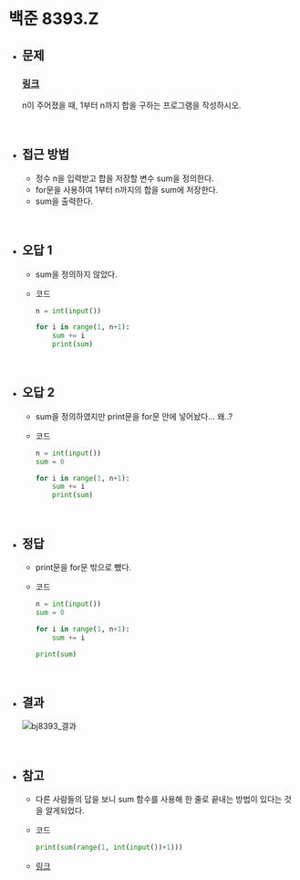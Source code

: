 # 백준 8393.Z

- ## 문제
  
    ### [링크](https://www.acmicpc.net/problem/8393)

    n이 주어졌을 때, 1부터 n까지 합을 구하는 프로그램을 작성하시오.

<br>

- ## 접근 방법

    - 정수 n을 입력받고 합을 저장할 변수 sum을 정의한다.
    - for문을 사용하여 1부터 n까지의 합을 sum에 저장한다.
    - sum을 출력한다.
 
<br>

- ## 오답 1
  
    - sum을 정의하지 않았다.

    - 코드
  
      ```python
      n = int(input())

      for i in range(1, n+1):
          sum += i
          print(sum)
      ```
<br>

- ## 오답 2
  
    - sum을 정의하였지만 print문을 for문 안에 넣어놨다... 왜..?

    - 코드
  
      ```python
      n = int(input())
      sum = 0
      
      for i in range(1, n+1):
          sum += i
          print(sum)
      ```

<br>

- ## 정답
  
    - print문을 for문 밖으로 뺐다.

    - 코드
  
      ```python
      n = int(input())
      sum = 0
      
      for i in range(1, n+1):
          sum += i
      
      print(sum)
      ```
  
<br>
   
- ## 결과

    ![bj8393_결과](https://github.com/user-attachments/assets/4f2fc653-3b67-4d13-840a-323b30e5371f)

<br>

- ## 참고

    - 다른 사람들의 답을 보니 sum 함수를 사용해 한 줄로 끝내는 방법이 있다는 것을 알게되었다.
 
    - 코드
 
      ```python
      print(sum(range(1, int(input())+1)))
      ```

    - [링크](https://ban2aru.tistory.com/46)
